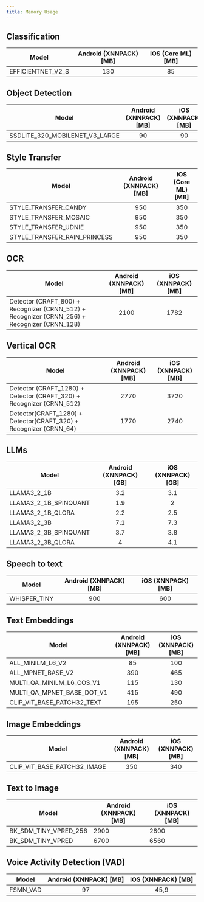 ```yaml
---
title: Memory Usage
---
```


## Classification

| Model             | Android (XNNPACK) [MB] | iOS (Core ML) [MB] |
| ----------------- | :--------------------: | :----------------: |
| EFFICIENTNET_V2_S |          130           |         85         |

## Object Detection

| Model                          | Android (XNNPACK) [MB] | iOS (XNNPACK) [MB] |
| ------------------------------ | :--------------------: | :----------------: |
| SSDLITE_320_MOBILENET_V3_LARGE |           90           |         90         |

## Style Transfer

| Model                        | Android (XNNPACK) [MB] | iOS (Core ML) [MB] |
| ---------------------------- | :--------------------: | :----------------: |
| STYLE_TRANSFER_CANDY         |          950           |        350         |
| STYLE_TRANSFER_MOSAIC        |          950           |        350         |
| STYLE_TRANSFER_UDNIE         |          950           |        350         |
| STYLE_TRANSFER_RAIN_PRINCESS |          950           |        350         |

## OCR

| Model                                                                                        | Android (XNNPACK) [MB] | iOS (XNNPACK) [MB] |
| -------------------------------------------------------------------------------------------- | :--------------------: | :----------------: |
| Detector (CRAFT_800) + Recognizer (CRNN_512) + Recognizer (CRNN_256) + Recognizer (CRNN_128) |          2100          |        1782        |

## Vertical OCR

| Model                                                                | Android (XNNPACK) [MB] | iOS (XNNPACK) [MB] |
| -------------------------------------------------------------------- | :--------------------: | :----------------: |
| Detector (CRAFT_1280) + Detector (CRAFT_320) + Recognizer (CRNN_512) |          2770          |        3720        |
| Detector(CRAFT_1280) + Detector(CRAFT_320) + Recognizer (CRNN_64)    |          1770          |        2740        |

## LLMs

| Model                 | Android (XNNPACK) [GB] | iOS (XNNPACK) [GB] |
| --------------------- | :--------------------: | :----------------: |
| LLAMA3_2_1B           |          3.2           |        3.1         |
| LLAMA3_2_1B_SPINQUANT |          1.9           |         2          |
| LLAMA3_2_1B_QLORA     |          2.2           |        2.5         |
| LLAMA3_2_3B           |          7.1           |        7.3         |
| LLAMA3_2_3B_SPINQUANT |          3.7           |        3.8         |
| LLAMA3_2_3B_QLORA     |           4            |        4.1         |

## Speech to text

| Model        | Android (XNNPACK) [MB] | iOS (XNNPACK) [MB] |
| ------------ | :--------------------: | :----------------: |
| WHISPER_TINY |          900           |        600         |

## Text Embeddings

| Model                      | Android (XNNPACK) [MB] | iOS (XNNPACK) [MB] |
| -------------------------- | :--------------------: | :----------------: |
| ALL_MINILM_L6_V2           |           85           |        100         |
| ALL_MPNET_BASE_V2          |          390           |        465         |
| MULTI_QA_MINILM_L6_COS_V1  |          115           |        130         |
| MULTI_QA_MPNET_BASE_DOT_V1 |          415           |        490         |
| CLIP_VIT_BASE_PATCH32_TEXT |          195           |        250         |

## Image Embeddings

| Model                       | Android (XNNPACK) [MB] | iOS (XNNPACK) [MB] |
| --------------------------- | :--------------------: | :----------------: |
| CLIP_VIT_BASE_PATCH32_IMAGE |          350           |        340         |

## Text to Image

| Model                 | Android (XNNPACK) [MB] | iOS (XNNPACK) [MB] |
| --------------------- | ---------------------- | ------------------ |
| BK_SDM_TINY_VPRED_256 | 2900                   | 2800               |
| BK_SDM_TINY_VPRED     | 6700                   | 6560               |

## Voice Activity Detection (VAD)

| Model    | Android (XNNPACK) [MB] | iOS (XNNPACK) [MB] |
| -------- | :--------------------: | :----------------: |
| FSMN_VAD |           97           |        45,9        |
